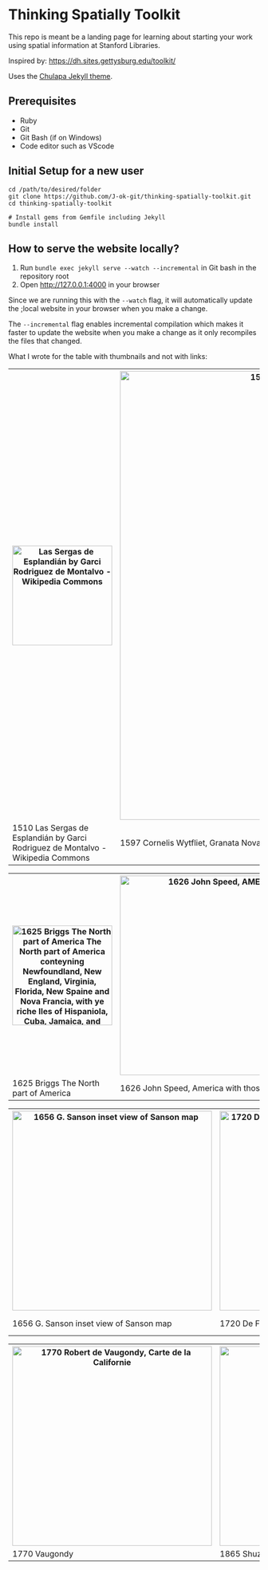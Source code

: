 # Thinking Spatially Toolkit

This repo is meant be a landing page for learning about starting your work using spatial information at Stanford Libraries.

Inspired by: https://dh.sites.gettysburg.edu/toolkit/

Uses the [Chulapa Jekyll theme](https://github.com/dieghernan/chulapa).

## Prerequisites
- Ruby
- Git
- Git Bash (if on Windows)
- Code editor such as VScode 

## Initial Setup for a new user
```
cd /path/to/desired/folder
git clone https://github.com/J-ok-git/thinking-spatially-toolkit.git
cd thinking-spatially-toolkit

# Install gems from Gemfile including Jekyll
bundle install
```

## How to serve the website locally?
1. Run `bundle exec jekyll serve --watch --incremental` in Git bash in the repository root
2. Open http://127.0.0.1:4000 in your browser

Since we are running this with the `--watch` flag, it will automatically update the ;local website in your browser when you make a change.

The `--incremental` flag enables incremental compilation which makes it faster to update the website when you make a change as it only recompiles the files that changed.


What I wrote for the table with thumbnails and not with links:

<table style="border: none">
  <tr>
    <th style="border: none"><img src="/esplandian.png" alt="Las Sergas de Esplandián by Garci Rodriguez de Montalvo - Wikipedia Commons" style="width:200px;"></th>
    <th style="border: none"><img src="/1597 Granata Nova.png" alt="1597 Cornelis Wytfliet, Granata Nova et California" style="width:900px;"></th>
    <th style="border: none"><img src="/1622 Antonio de Herrera y Tordesillas.png" alt="1622 Antonio de Herrera y Tordesillas, DESCRIPTIO INDIÆ OCCIDENTALIS Per Antonium de Herrera Regium Indiarum et Castellæ Historiographum" style="width:200px;"></th>
  </tr>
  <tr>
    <td style="border: none">1510 Las Sergas de Esplandián by Garci Rodriguez de Montalvo - Wikipedia Commons</td>
    <td style="border: none">1597 Cornelis Wytfliet, Granata Nova et California</td>
    <td style="border: none">1622 Antonio de Herrera y Tordesillas, DESCRIPTIO INDIÆ OCCIDENTALIS</td>
  </tr>
</table>


<table style="border: none">
  <tr>
    <th style="border: none"><img src="/4 1625 Briggs The North part of America.png" alt="1625 Briggs The North part of America The North part of America conteyning Newfoundland, New England, Virginia, Florida, New Spaine and Nova Francia, with ye riche Iles of Hispaniola, Cuba, Jamaica, and Porto Rieco, on the south, and upon ye west the large and goodly island of California" style="width:200px;"></th>
    <th style="border: none"><img src="/5 1626 John Speed AMERICA.jpg" alt="1626 John Speed, AMERICA" style="width:400px;"></th>
    <th style="border: none"><img src="/6 1669 G. Sanson (State 1), AMERIQUE SEPTENTRIONALE.jpg" alt="1669 G. Sanson AMERIQUE SEPTENTRIONALE" style="width:400px;"></th>
  </tr>
  <tr>
    <td style="border: none">1625 Briggs The North part of America</td>
    <td style="border: none">1626 John Speed, America with those known parts</td>
    <td style="border: none">1669 G. Sanson, Amerique Septentrionale</td>
  </tr>
</table>

<table style="border: none">
  <tr>
    <th style="border: none"><img src="/7 1656 G. Sanson inset view of Sanson map.png" alt="1656 G. Sanson inset view of Sanson map" style="width:400px;"></th>
    <th style="border: none"><img src="/8 1720 De Fer, La Californie ou Nouvelle Caroline.jpg" alt="1720 De Fer, La Californie ou Nouvelle Caroline" style="width:400px;"></th>
    <th style="border: none"><img src="/9 1762 Kino, Passage by land to California.jpg" alt="1762 Kino, Passage by land to California" style="width:200px;"></th>
  </tr>
  <tr>
    <td style="border: none">1656 G. Sanson inset view of Sanson map</td>
    <td style="border: none">1720 De Fer, La Californie ou Nouvelle Caroline</td>
    <td style="border: none">1762 Kino, Passage by land to California</td>
  </tr>
</table>

<table style="border: none">
  <tr>
    <th style="border: none"><img src="/10 1770 Robert de Vaugondy, Carte de la Californie.jpg" alt="1770 Robert de Vaugondy, Carte de la Californie" style="width:400px;"></th>
    <th style="border: none"><img src="/11 1865 Shuzo Sato.jpg" alt="1865 Shuzo Sato" style="width:400px;"></th>
  </tr>
  <tr>
    <td style="border: none">1770 Vaugondy</td>
    <td style="border: none">1865 Shuzo Sato</td>
  </tr>
</table>